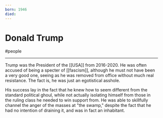 ```yaml
---
born: 1946
died: 
---
```

# Donald Trump
#people  

---
Trump was the President of the [[USA]] from 2016-2020. He was often accused of being a specter of [[fascism]], although he must not have been a very good one, seeing as he was removed from office without much real resistance. The fact is, he was just an egotistical asshole. 

His success lay in the fact that he knew how to seem different from the standard political ghoul, while not actually isolating himself from those in the ruling class he needed to win support from. He was able to skillfully channel the anger of the masses at "the swamp," despite the fact that he had no intention of draining it, and was in fact an inhabitant. 